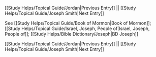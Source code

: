 [[Study Helps/Topical Guide/Jordan|Previous Entry]]  ||  [[Study Helps/Topical Guide/Joseph Smith|Next Entry]]

 See [[Study Helps/Topical Guide/Book of Mormon|Book of Mormon]]; [[Study Helps/Topical Guide/Israel, Joseph, People of|Israel, Joseph, People of]]; [[Study Helps/Bible Dictionary/Joseph|BD Joseph]]

[[Study Helps/Topical Guide/Jordan|Previous Entry]]  ||  [[Study Helps/Topical Guide/Joseph Smith|Next Entry]]